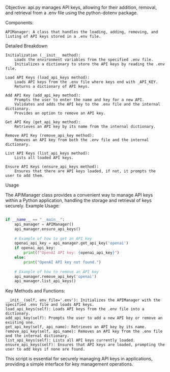 Objective: api.py manages API keys, allowing for their addition, removal, and retrieval from a .env file using the python-dotenv package.

Components:

    APIManager: A class that handles the loading, adding, removing, and listing of API keys stored in a .env file.

Detailed Breakdown

    Initialization (__init__ method):
        Loads the environment variables from the specified .env file.
        Initializes a dictionary to store the API keys by reading the .env file.

    Load API Keys (load_api_keys method):
        Loads API keys from the .env file where keys end with _API_KEY.
        Returns a dictionary of API keys.

    Add API Key (add_api_key method):
        Prompts the user to enter the name and key for a new API.
        Validates and adds the API key to the .env file and the internal dictionary.
        Provides an option to remove an API key.

    Get API Key (get_api_key method):
        Retrieves an API key by its name from the internal dictionary.

    Remove API Key (remove_api_key method):
        Removes an API key from both the .env file and the internal dictionary.

    List API Keys (list_api_keys method):
        Lists all loaded API keys.

    Ensure API Keys (ensure_api_keys method):
        Ensures that there are API keys loaded, if not, it prompts the user to add them.

Usage

The APIManager class provides a convenient way to manage API keys within a Python application, handling the storage and retrieval of keys securely.
Example Usage:

```python

if __name__ == "__main__":
    api_manager = APIManager()
    api_manager.ensure_api_keys()
    
    # Example of how to get an API key
    openai_api_key = api_manager.get_api_key('openai')
    if openai_api_key:
        print(f"OpenAI API key: {openai_api_key}")
    else:
        print("OpenAI API key not found.")
    
    # Example of how to remove an API key
    api_manager.remove_api_key('openai')
    api_manager.list_api_keys()
```

Key Methods and Functions:

    __init__(self, env_file='.env'): Initializes the APIManager with the specified .env file and loads API keys.
    load_api_keys(self): Loads API keys from the .env file into a dictionary.
    add_api_key(self): Prompts the user to add a new API key or remove an existing one.
    get_api_key(self, api_name): Retrieves an API key by its name.
    remove_api_key(self, api_name): Removes an API key from the .env file and the internal dictionary.
    list_api_keys(self): Lists all API keys currently loaded.
    ensure_api_keys(self): Ensures that API keys are loaded, prompting the user to add keys if none are found.

This script is essential for securely managing API keys in applications, providing a simple interface for key management operations.
